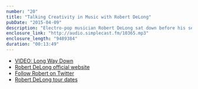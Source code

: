 ```yaml
---
number: "20"
title: "Talking Creativity in Music with Robert DeLong"
pubDate: "2015-04-09"
description: "Electro-pop musician Robert DeLong sat down before his set at the Lost Lake Lounge to discuss his work creating phenomenal songs with keyboards, drums, and a variety of custom hardware and software, including Nintendo and PC controllers and joysticks."
enclosure_link: "http://audio.simplecast.fm/10365.mp3"
enclosure_length: "9489384"
duration: "00:13:49"
---
```

- [VIDEO: Long Way Down](https://www.youtube.com/watch?v=U-ZDBddRXFA)
- [Robert DeLong official website](http://robertdelong.com)
- [Follow Robert on Twitter](http://twitter.com/delongmusic)
- [Robert DeLong tour dates](http://robertdelong.com/tour)